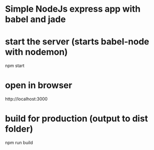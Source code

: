 # Simple NodeJs express app with babel and jade
# start the server (starts babel-node with nodemon)
npm start

# open in browser
http://localhost:3000

# build for production (output to dist folder)
npm run build
